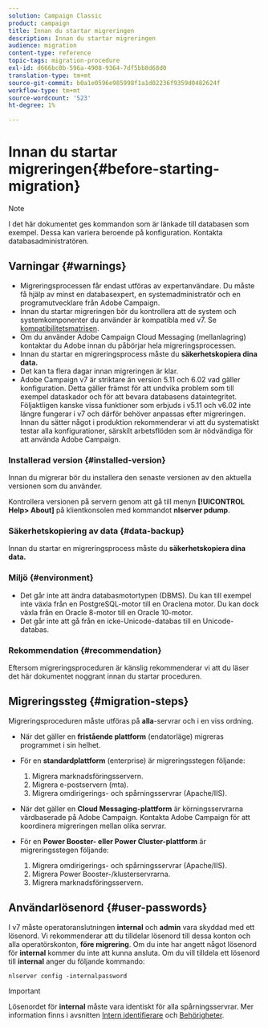 ```yaml
---
solution: Campaign Classic
product: campaign
title: Innan du startar migreringen
description: Innan du startar migreringen
audience: migration
content-type: reference
topic-tags: migration-procedure
exl-id: d666bc0b-596a-4908-9364-7df5bb8d68d0
translation-type: tm+mt
source-git-commit: b0a1e0596e985998f1a1d02236f9359d0482624f
workflow-type: tm+mt
source-wordcount: '523'
ht-degree: 1%

---
```


# Innan du startar migreringen{#before-starting-migration}

>[!NOTE]
>
>I det här dokumentet ges kommandon som är länkade till databasen som exempel. Dessa kan variera beroende på konfiguration. Kontakta databasadministratören.

## Varningar {#warnings}

* Migreringsprocessen får endast utföras av expertanvändare. Du måste få hjälp av minst en databasexpert, en systemadministratör och en programutvecklare från Adobe Campaign.
* Innan du startar migreringen bör du kontrollera att de system och systemkomponenter du använder är kompatibla med v7. Se [kompatibilitetsmatrisen](../../rn/using/compatibility-matrix.md).
* Om du använder Adobe Campaign Cloud Messaging (mellanlagring) kontaktar du Adobe innan du påbörjar hela migreringsprocessen.
* Innan du startar en migreringsprocess måste du **säkerhetskopiera dina data.**
* Det kan ta flera dagar innan migreringen är klar.
* Adobe Campaign v7 är striktare än version 5.11 och 6.02 vad gäller konfiguration. Detta gäller främst för att undvika problem som till exempel dataskador och för att bevara databasens dataintegritet. Följaktligen kanske vissa funktioner som erbjuds i v5.11 och v6.02 inte längre fungerar i v7 och därför behöver anpassas efter migreringen. Innan du sätter något i produktion rekommenderar vi att du systematiskt testar alla konfigurationer, särskilt arbetsflöden som är nödvändiga för att använda Adobe Campaign.

### Installerad version {#installed-version}

Innan du migrerar bör du installera den senaste versionen av den aktuella versionen som du använder.

Kontrollera versionen på servern genom att gå till menyn **[!UICONTROL Help> About]** på klientkonsolen med kommandot **nlserver pdump**.

### Säkerhetskopiering av data {#data-backup}

Innan du startar en migreringsprocess måste du **säkerhetskopiera dina data.**

### Miljö {#environment}

* Det går inte att ändra databasmotortypen (DBMS). Du kan till exempel inte växla från en PostgreSQL-motor till en Oraclena motor. Du kan dock växla från en Oracle 8-motor till en Oracle 10-motor.
* Det går inte att gå från en icke-Unicode-databas till en Unicode-databas.

### Rekommendation {#recommendation}

Eftersom migreringsproceduren är känslig rekommenderar vi att du läser det här dokumentet noggrant innan du startar proceduren.

## Migreringssteg {#migration-steps}

Migreringsproceduren måste utföras på **alla**-servrar och i en viss ordning.

* När det gäller en **fristående plattform** (endatorläge) migreras programmet i sin helhet.
* För en **standardplattform** (enterprise) är migreringsstegen följande:

   1. Migrera marknadsföringsservern.
   1. Migrera e-postservern (mta).
   1. Migrera omdirigerings- och spårningsservrar (Apache/IIS).

* När det gäller en **Cloud Messaging-plattform** är körningsservrarna värdbaserade på Adobe Campaign. Kontakta Adobe Campaign för att koordinera migreringen mellan olika servrar.
* För en **Power Booster- eller Power Cluster-plattform** är migreringsstegen följande:

   1. Migrera omdirigerings- och spårningsservrar (Apache/IIS).
   1. Migrera Power Booster-/klusterservrarna.
   1. Migrera marknadsföringsservern.

## Användarlösenord {#user-passwords}

I v7 måste operatoranslutningen **internal** och **admin** vara skyddad med ett lösenord. Vi rekommenderar att du tilldelar lösenord till dessa konton och alla operatörskonton, **före migrering**. Om du inte har angett något lösenord för **internal** kommer du inte att kunna ansluta. Om du vill tilldela ett lösenord till **internal** anger du följande kommando:

```
nlserver config -internalpassword
```

>[!IMPORTANT]
>
>Lösenordet för **internal** måste vara identiskt för alla spårningsservrar. Mer information finns i avsnitten [Intern identifierare](../../installation/using/configuring-campaign-server.md#internal-identifier) och [Behörigheter](../../platform/using/access-management.md).
